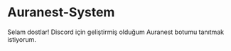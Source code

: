 # Auranest-System
Selam dostlar! Discord için geliştirmiş olduğum Auranest botumu tanıtmak istiyorum.
